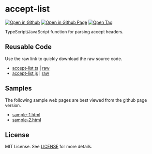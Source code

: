 # accept-list

[![Open in Github](https://img.shields.io/badge/Open_in_GitHub-6e5494)](https://github.com/JamesRobertHugginsNgo/accept-list)
[![Open in Github Page](https://img.shields.io/badge/Open_in_GitHub%20Page-4078c0)](https://jamesroberthugginsngo.github.io/accept-list/)
[![Open Tag](https://img.shields.io/badge/Open_Tag-3.0.0-6cc644)](https://github.com/JamesRobertHugginsNgo/accept-list/tree/3.0.0)

TypeScript/JavaScript function for parsing accept headers.

## Reusable Code

Use the raw link to quickly download the raw source code.

- [accept-list.ts](./src/accept-list.ts) \| [raw](./src/accept-list.ts?raw=1)
- [accept-list.js](./src/accept-list.js) \| [raw](./src/accept-list.js?raw=1)

## Samples

The following sample web pages are best viewed from the github page version.

- [sample-1.html](./sample/sample-1.html)
- [sample-2.html](./sample/sample-2.html)

## License

MIT License. See [LICENSE](LICENSE) for more details.
